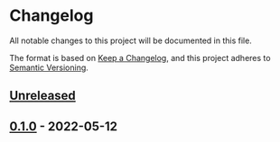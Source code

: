 # Changelog

All notable changes to this project will be documented in this file.

The format is based on [Keep a Changelog](https://keepachangelog.com/en/1.0.0/),
and this project adheres to [Semantic Versioning](https://semver.org/spec/v2.0.0.html).

## [Unreleased]

## [0.1.0] - 2022-05-12

[Unreleased]: https://github.com/giantswarm/cluster-api-provider-openstack-app/compare/v0.1.0...HEAD
[0.1.0]: https://github.com/giantswarm/cluster-api-provider-openstack-app/releases/tag/v0.1.0
